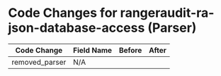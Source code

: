 # Code Changes for rangeraudit-ra-json-database-access (Parser)

| Code Change | Field Name | Before | After |
|-------------|------------|--------|-------|
| removed_parser | N/A |  |  |